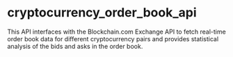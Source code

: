 # cryptocurrency_order_book_api
This API interfaces with the Blockchain.com Exchange API to fetch real-time order book data for different cryptocurrency pairs and provides statistical analysis of the bids and asks in the order book.

